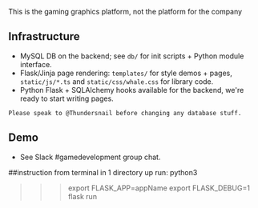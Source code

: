 This is the gaming graphics platform, not the platform for the company

## Infrastructure
- MySQL DB on the backend; see `db/` for init scripts + Python module interface.
- Flask/Jinja page rendering: `templates/` for style demos + pages, `static/js/*.ts` and `static/css/whale.css` for library code.
- Python Flask + SQLAlchemy hooks available for the backend, we're ready to start writing pages.
```
Please speak to @Thundersnail before changing any database stuff.
```

## Demo
- See Slack #gamedevelopment group chat.


##instruction
from terminal in 1 directory up run: 
python3
>>> export FLASK_APP=appName
>>> export FLASK_DEBUG=1
>>> flask run